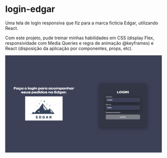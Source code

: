 # login-edgar
Uma tela de login responsiva que fiz para a marca fictícia Edgar, utilizando React.

Com este projeto, pude treinar minhas habilidades em CSS (display Flex, responsividade com Media Queries e regra de animação @keyframes) e React (disposição da aplicação por componentes, props, etc).

<img src="https://github.com/GabrielLima5/imagens-projetos/blob/main/images/Tela%20Login%20Edgar.png">
